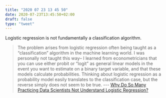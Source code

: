 ```yaml
---
title: "2020 07 23 13 45 50"
date: 2020-07-23T13:45:50+02:00
draft: false
type: "tweet"
---
```

Logistic regression is not fundamentally a classification algorithm.

> The problem arises from logistic regression often being taught as a “classification” algorithm in the machine learning world. I was personally not taught this way– I learned from econometricians that you can use either probit or “logit” as general linear models in the event you want to estimate on a binary target variable, and that these models calculate probabilities. Thinking about logistic regression as a probability model easily translates to the classification case, but the reverse simply does not seem to be true. --- [Why Do So Many Practicing Data Scientists Not Understand Logistic Regression?](https://ryxcommar.com/2020/06/27/why-do-so-many-practicing-data-scientists-not-understand-logistic-regression/)
